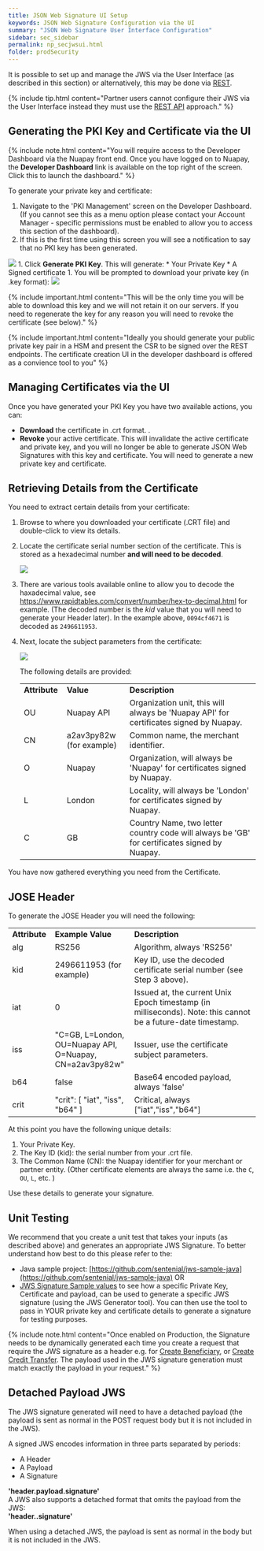 ```yaml
---
title: JSON Web Signature UI Setup
keywords: JSON Web Signature Configuration via the UI
summary: "JSON Web Signature User Interface Configuration"
sidebar: sec_sidebar
permalink: np_secjwsui.html
folder: prodSecurity
---
```


It is possible to set up and manage the JWS via the User Interface (as described in this section) or alternatively, this may be done via [REST](np_secjwsrest.html).

{% include tip.html content="Partner users cannot configure their JWS via the User Interface instead they must use the [REST API](np_secjwsrest.html) approach." %}

## Generating the PKI Key and Certificate via the UI

{% include note.html content="You will require access to the Developer Dashboard via the Nuapay front end. Once you have logged on to Nuapay, the <b>Developer Dashboard</b> link is available on the top right of the screen. Click this to launch the dashboard." %}

To generate your private key and certificate:

1. Navigate to the 'PKI Management' screen on the Developer Dashboard. (If you cannot see this as a menu option please contact your Account Manager - specific permissions must be enabled to allow you to access this section of the dashboard).
1. If this is the first time using this screen you will see a notification to say that no PKI key has been generated.
<img src = "images/01_PKI_Management.png">
1. Click <b>Generate PKI Key</b>. This will generate:
* Your Private Key
* A Signed certificate
1. You will be prompted to download your private key (in .key format):
<img src = "images/02_PKI_Management.png">

{% include important.html content="This will be the only time you will be able to download this key and we will not retain it on our servers. If you need to regenerate the key for any reason you will need to revoke the certificate (see below)." %}

{% include important.html content="Ideally you should generate your public private key pair in a HSM and present the CSR to be signed over the REST endpoints. The certificate creation UI in the developer dashboard is offered as a convience tool to you" %}

## Managing Certificates via the UI

Once you have generated your PKI Key you have two available actions, you can:

* <b>Download</b> the certificate in .crt format. .
* <b>Revoke</b> your active certificate. This will invalidate the active certificate and private key, and you will no longer be able to generate JSON Web Signatures with this key and certificate. You will need to generate a new private key and certificate.


## Retrieving Details from the Certificate

You need to extract certain details from your certificate:

1. Browse to where you downloaded your certificate (.CRT file) and double-click to view its details.
1. Locate the certificate serial number section of the certificate. This is stored as a hexadecimal number **and will need to be decoded**.

	 <img src="images/ViewCertificate.png" />

1. There are various tools available online to allow you to decode the haxadecimal value, see <a href = "https://www.rapidtables.com/convert/number/hex-to-decimal.html" target = "_blank">https://www.rapidtables.com/convert/number/hex-to-decimal.html</a> for example. (The decoded number is the <i>kid</i> value that you will need to generate your Header later). In the example above, `0094cf4671` is decoded as `2496611953`.
1. Next, locate the subject parameters from the certificate:

	 <img src="images/viewCertificate2.PNG" />

    <p>The following details are provided:</p>
	<table style="width: 100%;mc-table-style: url('Resources/TableStyles/Simple.css');" class="TableStyle-Simple" cellspacing="0">
		<col style="width: 101px;" class="TableStyle-Simple-Column-Column1" />
		<col style="width: 198px;" class="TableStyle-Simple-Column-Column1" />
		<col style="width: 1140px;" class="TableStyle-Simple-Column-Column1" />
		<tbody>
			<tr>
				<td>
					<b>Attribute</b>
				</td>
				<td>
					<b>Value</b>
				</td>
				<td>
					<b>Description</b>
				</td>
			</tr>
			<tr>
				<td>OU</td>
				<td>Nuapay API</td>
				<td>Organization unit, this will always be 'Nuapay API' for certificates signed by Nuapay.</td>
			</tr>
			<tr>
				<td>CN</td>
				<td>a2av3py82w (for example)</td>
				<td>Common name, the merchant identifier.</td>
			</tr>
			<tr>
				<td>O</td>
				<td>Nuapay</td>
				<td>Organization, will always be 'Nuapay' for certificates signed by Nuapay.</td>
			</tr>
			<tr>
				<td>L</td>
				<td>London</td>
				<td>Locality, will always be 'London' for certificates signed by Nuapay.</td>
			</tr>
			<tr>
				<td>C</td>
				<td>GB</td>
				<td>Country Name, two letter country code will always be 'GB' for certificates signed by Nuapay.</td>
			</tr>
		</tbody>
	</table>

<p>You have now gathered everything you need from the Certificate.</p>

## JOSE Header
To generate the JOSE Header you will need the following:

<table style="width: 100%;mc-table-style: url('Resources/TableStyles/Simple.css');" class="TableStyle-Simple" cellspacing="0">
	<col style="width: 101px;" class="TableStyle-Simple-Column-Column1" />
	<col style="width: 198px;" class="TableStyle-Simple-Column-Column1" />
	<col style="width: 1140px;" class="TableStyle-Simple-Column-Column1" />
	<tbody>
	<tr>
			<td>
				<b>Attribute</b>
			</td>
			<td>
				<b>Example Value</b>
			</td>
			<td>
				<b>Description</b>
			</td>
		</tr>
		<tr>
			<td>alg</td>
			<td>RS256</td>
			<td>Algorithm, always 'RS256'</td>
		</tr>
		<tr>
			<td>kid</td>
			<td>2496611953 (for example)</td>
			<td>Key&#160;ID, use the decoded certificate serial number (see Step 3 above).</td>
		</tr>
		<tr>
			<td>iat</td>
			<td>0</td>
			<td>Issued at, the current Unix Epoch timestamp (in milliseconds). Note: this cannot be a future-date timestamp.</td>
		</tr>
		<tr>
			<td>iss</td>
			<td>"C=GB, L=London, OU=Nuapay API, O=Nuapay, CN=a2av3py82w"</td>
			<td>Issuer, use the certificate subject parameters. </td>
		</tr>
		<tr>
			<td>b64</td>
			<td>false</td>
			<td>Base64 encoded payload, always 'false'</td>
		</tr>
		<tr>
			<td>crit</td>
			<td>"crit": [
    "iat",
    "iss",
    "b64"
  ]
</td>
			<td>Critical, always ["iat","iss","b64"]</td>
		</tr>
	</tbody>
</table>

At this point you have the following unique details:
1. Your Private Key.
1. The Key ID (kid): the serial number from your .crt file.
1. The Common Name (CN): the Nuapay identifier for your merchant or partner entity.
(Other certificate elements are always the same i.e. the `C`, `OU`, `L`, etc. )

Use these details to generate your signature.

## Unit Testing

We recommend that you create a unit test that takes your inputs (as described above) and generates an appropriate JWS Signature.
To better understand how best to do this please refer to the:

* Java sample project: [https://github.com/sentenial/jws-sample-java](https://github.com/sentenial/jws-sample-java)
	 OR
* [JWS Signature Sample values](np_secjwssample.html) to see how a specific Private Key, Certificate and payload, can be used to generate a specific JWS signature (using the JWS Generator tool). You can then use the tool to pass in YOUR private key and certificate details to generate a signature for testing purposes.

{% include note.html content="Once enabled on Production, the Signature needs to be dynamically generated each time you create a request that require the JWS signature as a header e.g. for [Create Beneficiary](np_createbeneficiary.html), or [Create Credit Transfer](np_createct.html). The payload used in the JWS signature generation must match exactly the payload in your request." %}

## Detached Payload JWS

The JWS signature generated will need to have a detached payload (the payload is sent as normal in the POST request body but it is not included in the JWS).

A signed JWS encodes information in three parts separated by periods:

* A Header
* A Payload
* A Signature

<strong>'header.payload.signature' </strong>
<br/>
A JWS also supports a detached format that omits the payload from the JWS:
<br/>
<strong>'header..signature' </strong>
<br/>
<p>
When using a detached JWS, the payload is sent as normal in the body but it is not included in the JWS.
</p>
